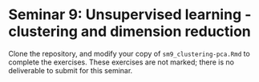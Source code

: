 # Seminar 9: Unsupervised learning - clustering and dimension reduction

Clone the repository, and modify your copy of `sm9_clustering-pca.Rmd` to complete the exercises. These exercises are not marked; there is no deliverable to submit for this seminar. 